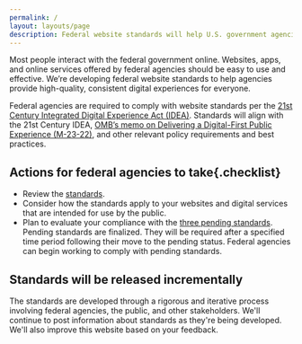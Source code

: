 ```yaml
---
permalink: /
layout: layouts/page
description: Federal website standards will help U.S. government agencies provide high-quality, consistent experiences for everyone. Comply with standards to improve your federal government site.
---
```


Most people interact with the federal government online. Websites, apps, and online services offered by federal agencies should be easy to use and effective. We’re developing federal website standards to help agencies provide high-quality, consistent digital experiences for everyone. 

Federal agencies are required to comply with website standards per the [21st Century Integrated Digital Experience Act (IDEA)](https://www.congress.gov/bill/115th-congress/house-bill/5759/text). Standards will align with the 21st Century IDEA, [OMB’s memo on Delivering a Digital-First Public Experience (M-23-22)](https://www.whitehouse.gov/omb/management/ofcio/delivering-a-digital-first-public-experience/), and other relevant policy requirements and best practices. 

## Actions for federal agencies to take{.checklist}
- Review the [standards](standards).
- Consider how the standards apply to your websites and digital services that are intended for use by the public.
- Plan to evaluate your compliance with the [three pending standards](standards). Pending standards are finalized. They will be required after a specified time period following their move to the pending status. Federal agencies can begin working to comply with pending standards.

## Standards will be released incrementally

The standards are developed through a rigorous and iterative process involving federal agencies, the public, and other stakeholders. We'll continue to post information about standards as they're being developed. We'll also improve this website based on your feedback. 

